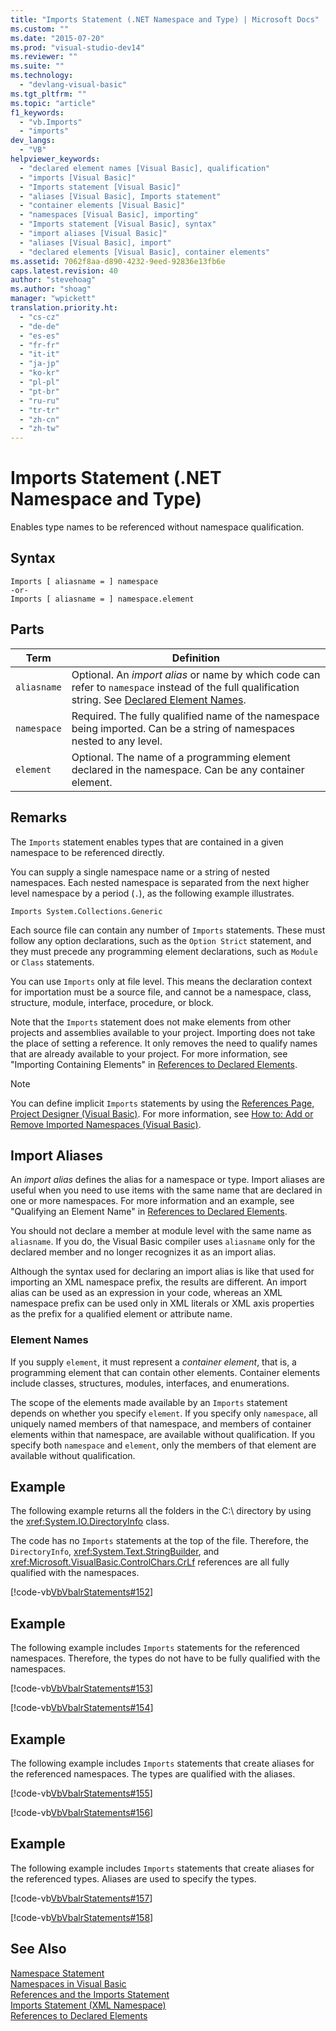 ```yaml
---
title: "Imports Statement (.NET Namespace and Type) | Microsoft Docs"
ms.custom: ""
ms.date: "2015-07-20"
ms.prod: "visual-studio-dev14"
ms.reviewer: ""
ms.suite: ""
ms.technology: 
  - "devlang-visual-basic"
ms.tgt_pltfrm: ""
ms.topic: "article"
f1_keywords: 
  - "vb.Imports"
  - "imports"
dev_langs: 
  - "VB"
helpviewer_keywords: 
  - "declared element names [Visual Basic], qualification"
  - "imports [Visual Basic]"
  - "Imports statement [Visual Basic]"
  - "aliases [Visual Basic], Imports statement"
  - "container elements [Visual Basic]"
  - "namespaces [Visual Basic], importing"
  - "Imports statement [Visual Basic], syntax"
  - "import aliases [Visual Basic]"
  - "aliases [Visual Basic], import"
  - "declared elements [Visual Basic], container elements"
ms.assetid: 7062f8aa-d890-4232-9eed-92836e13fb6e
caps.latest.revision: 40
author: "stevehoag"
ms.author: "shoag"
manager: "wpickett"
translation.priority.ht: 
  - "cs-cz"
  - "de-de"
  - "es-es"
  - "fr-fr"
  - "it-it"
  - "ja-jp"
  - "ko-kr"
  - "pl-pl"
  - "pt-br"
  - "ru-ru"
  - "tr-tr"
  - "zh-cn"
  - "zh-tw"
---
```

# Imports Statement (.NET Namespace and Type)
Enables type names to be referenced without namespace qualification.  
  
## Syntax  
  
```  
Imports [ aliasname = ] namespace  
-or-  
Imports [ aliasname = ] namespace.element  
```  
  
## Parts  
  
|Term|Definition|  
|---|---|  
|`aliasname`|Optional. An *import alias* or name by which code can refer to `namespace` instead of the full qualification string. See [Declared Element Names](../../../visual-basic/programming-guide/language-features/declared-elements/declared-element-names.md).|  
|`namespace`|Required. The fully qualified name of the namespace being imported. Can be a string of namespaces nested to any level.|  
|`element`|Optional. The name of a programming element declared in the namespace. Can be any container element.|  
  
## Remarks  
 The `Imports`  statement enables types that are contained in a given namespace to be referenced directly.  
  
 You can supply a single namespace name or a string of nested namespaces. Each nested namespace is separated from the next higher level namespace by a period (`.`), as the following example illustrates.  
  
 `Imports System.Collections.Generic`  
  
 Each source file can contain any number of `Imports` statements. These must follow any option declarations, such as the `Option Strict` statement, and they must precede any programming element declarations, such as `Module` or `Class` statements.  
  
 You can use `Imports` only at file level. This means the declaration context for importation must be a source file, and cannot be a namespace, class, structure, module, interface, procedure, or block.  
  
 Note that the `Imports` statement does not make elements from other projects and assemblies available to your project. Importing does not take the place of setting a reference. It only removes the need to qualify names that are already available to your project. For more information, see "Importing Containing Elements" in [References to Declared Elements](../../../visual-basic/programming-guide/language-features/declared-elements/references-to-declared-elements.md).  
  
> [!NOTE]
>  You can define implicit `Imports` statements by using the [References Page, Project Designer (Visual Basic)](/visualstudio/ide/reference/references-page-project-designer-visual-basic). For more information, see [How to: Add or Remove Imported Namespaces (Visual Basic)](../Topic/How%20to:%20Add%20or%20Remove%20Imported%20Namespaces%20\(Visual%20Basic\).md).  
  
## Import Aliases  
 An *import alias* defines the alias for a namespace or type. Import aliases are useful when you need to use items with the same name that are declared in one or more namespaces. For more information and an example, see "Qualifying an Element Name" in [References to Declared Elements](../../../visual-basic/programming-guide/language-features/declared-elements/references-to-declared-elements.md).  
  
 You should not declare a member at module level with the same name as `aliasname`. If you do, the Visual Basic compiler uses `aliasname` only for the declared member and no longer recognizes it as an import alias.  
  
 Although the syntax used for declaring an import alias is like that used for importing an XML namespace prefix, the results are different. An import alias can be used as an expression in your code, whereas an XML namespace prefix can be used only in XML literals or XML axis properties as the prefix for a qualified element or attribute name.  
  
### Element Names  
 If you supply `element`, it must represent a *container element*, that is, a programming element that can contain other elements. Container elements include classes, structures, modules, interfaces, and enumerations.  
  
 The scope of the elements made available by an `Imports` statement depends on whether you specify `element`. If you specify only `namespace`, all uniquely named members of that namespace, and members of container elements within that namespace, are available without qualification. If you specify both `namespace` and `element`, only the members of that element are available without qualification.  
  
## Example  
 The following example returns all the folders in the C:\ directory by using the <xref:System.IO.DirectoryInfo> class.  
  
 The code has no `Imports` statements at the top of the file. Therefore, the `DirectoryInfo`, <xref:System.Text.StringBuilder>, and <xref:Microsoft.VisualBasic.ControlChars.CrLf> references are all fully qualified with the namespaces.  
  
 [!code-vb[VbVbalrStatements#152](../../../visual-basic/language-reference/error-messages/codesnippet/VisualBasic/imports-statement-net-namespace-and-type_1.vb)]  
  
## Example  
 The following example includes `Imports` statements for the referenced namespaces. Therefore, the types do not have to be fully qualified with the namespaces.  
  
 [!code-vb[VbVbalrStatements#153](../../../visual-basic/language-reference/error-messages/codesnippet/VisualBasic/imports-statement-net-namespace-and-type_2.vb)]  
  
 [!code-vb[VbVbalrStatements#154](../../../visual-basic/language-reference/error-messages/codesnippet/VisualBasic/imports-statement-net-namespace-and-type_3.vb)]  
  
## Example  
 The following example includes `Imports` statements that create aliases for the referenced namespaces. The types are qualified with the aliases.  
  
 [!code-vb[VbVbalrStatements#155](../../../visual-basic/language-reference/error-messages/codesnippet/VisualBasic/imports-statement-net-namespace-and-type_4.vb)]  
  
 [!code-vb[VbVbalrStatements#156](../../../visual-basic/language-reference/error-messages/codesnippet/VisualBasic/imports-statement-net-namespace-and-type_5.vb)]  
  
## Example  
 The following example includes `Imports` statements that create aliases for the referenced types. Aliases are used to specify the types.  
  
 [!code-vb[VbVbalrStatements#157](../../../visual-basic/language-reference/error-messages/codesnippet/VisualBasic/imports-statement-net-namespace-and-type_6.vb)]  
  
 [!code-vb[VbVbalrStatements#158](../../../visual-basic/language-reference/error-messages/codesnippet/VisualBasic/imports-statement-net-namespace-and-type_7.vb)]  
  
## See Also  
 [Namespace Statement](../../../visual-basic/language-reference/statements/namespace-statement.md)   
 [Namespaces in Visual Basic](../../../visual-basic/programming-guide/program-structure/namespaces.md)   
 [References and the Imports Statement](../../../visual-basic/programming-guide/program-structure/references-and-the-imports-statement.md)   
 [Imports Statement (XML Namespace)](../../../visual-basic/language-reference/statements/imports-statement-xml-namespace.md)   
 [References to Declared Elements](../../../visual-basic/programming-guide/language-features/declared-elements/references-to-declared-elements.md)